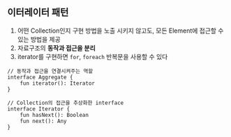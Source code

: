## 이터레이터 패턴
1. 어떤 Collection인지 구현 방법을 노출 시키지 않고도, 모든 Element에 접근할 수 있는 방법을 제공
1. 자료구조의 **동작과 접근을 분리**
1. iterator를 구현하면 `for`, `foreach` 반복문을 사용할 수 있다 
 
```
// 동작과 접근을 연결시켜주는 역할
interface Aggregate {
    fun iterator(): Iterator
}

// Collection의 접근을 추상화한 interface
interface Iterator {
    fun hasNext(): Boolean
    fun next(): Any
}
```

```

```